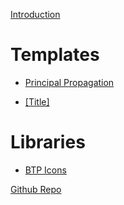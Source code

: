 [Introduction](HowToUse.md)

# Templates

- [Principal Propagation](templates/principalpropagation/principalpropagation.md)

- [[Title]](templates/[Title]/[Title].md)

# Libraries

- [BTP Icons](libs/latest.md)

[Github Repo](https://github.com/rsletta/sap_btp_icons_drawio_lib)
